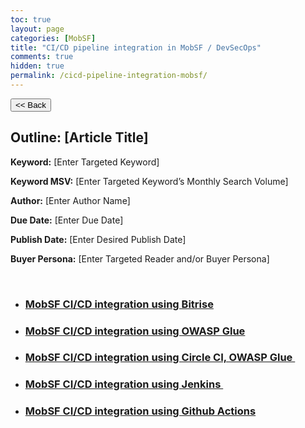 ```yaml
---
toc: true
layout: page
categories: [MobSF]
title: "CI/CD pipeline integration in MobSF / DevSecOps"
comments: true
hidden: true
permalink: /cicd-pipeline-integration-mobsf/
---
```


<button class="back-button" onclick="window.history.back()"><< Back</button>

## Outline: [Article Title]

**Keyword:** [Enter Targeted Keyword]

**Keyword MSV:** [Enter Targeted Keyword’s Monthly Search Volume]

**Author:** [Enter Author Name]

**Due Date:** [Enter Due Date]

**Publish Date:** [Enter Desired Publish Date]

**Buyer Persona:** [Enter Targeted Reader and/or Buyer Persona]

<br>

<ul>
<li><h3><a href="https://aviyeldevrel.github.io/Aviyel-Blogs-Review/"> MobSF CI/CD integration using Bitrise </a></h3>
<li><h3><a href="https://aviyeldevrel.github.io/Aviyel-Blogs-Review/">MobSF CI/CD integration using OWASP Glue  </a></h3>
<li><h3><a href="https://aviyeldevrel.github.io/Aviyel-Blogs-Review/"> MobSF  CI/CD integration using Circle CI, OWASP Glue </a></h3>
<li><h3><a href="https://aviyeldevrel.github.io/Aviyel-Blogs-Review/"> MobSF CI/CD integration using Jenkins  </a></h3>
<li><h3><a href="https://aviyeldevrel.github.io/Aviyel-Blogs-Review/"> MobSF CI/CD integration using Github Actions </a></h3>

